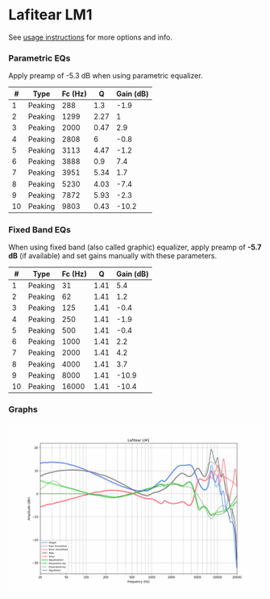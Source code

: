 # Lafitear LM1
See [usage instructions](https://github.com/jaakkopasanen/AutoEq#usage) for more options and info.

### Parametric EQs
Apply preamp of -5.3 dB when using parametric equalizer.

|   # | Type    |   Fc (Hz) |    Q |   Gain (dB) |
|-----|---------|-----------|------|-------------|
|   1 | Peaking |       288 | 1.3  |        -1.9 |
|   2 | Peaking |      1299 | 2.27 |         1   |
|   3 | Peaking |      2000 | 0.47 |         2.9 |
|   4 | Peaking |      2808 | 6    |        -0.8 |
|   5 | Peaking |      3113 | 4.47 |        -1.2 |
|   6 | Peaking |      3888 | 0.9  |         7.4 |
|   7 | Peaking |      3951 | 5.34 |         1.7 |
|   8 | Peaking |      5230 | 4.03 |        -7.4 |
|   9 | Peaking |      7872 | 5.93 |        -2.3 |
|  10 | Peaking |      9803 | 0.43 |       -10.2 |

### Fixed Band EQs
When using fixed band (also called graphic) equalizer, apply preamp of **-5.7 dB** (if available) and set gains manually with these parameters.

|   # | Type    |   Fc (Hz) |    Q |   Gain (dB) |
|-----|---------|-----------|------|-------------|
|   1 | Peaking |        31 | 1.41 |         5.4 |
|   2 | Peaking |        62 | 1.41 |         1.2 |
|   3 | Peaking |       125 | 1.41 |        -0.4 |
|   4 | Peaking |       250 | 1.41 |        -1.9 |
|   5 | Peaking |       500 | 1.41 |        -0.4 |
|   6 | Peaking |      1000 | 1.41 |         2.2 |
|   7 | Peaking |      2000 | 1.41 |         4.2 |
|   8 | Peaking |      4000 | 1.41 |         3.7 |
|   9 | Peaking |      8000 | 1.41 |       -10.9 |
|  10 | Peaking |     16000 | 1.41 |       -10.4 |

### Graphs
![](./Lafitear%20LM1.png)
